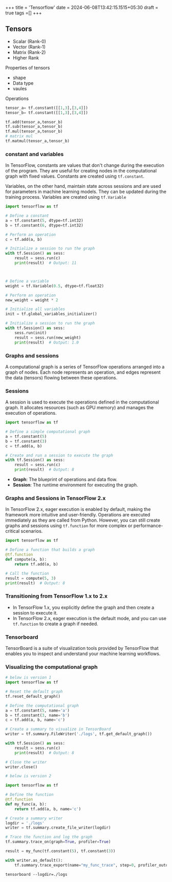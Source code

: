 
+++
title = 'Tensorflow'
date = 2024-06-08T13:42:15.1515+05:30
draft = true
tags =[]
+++ 



## Tensors
- Scalar (Rank-0)
- Vector (Rank-1)
- Matrix (Rank-2)
- Higher Rank 

Properties of tensors
- shape
- Data type 
- vaules

Operations

```python
tensor_a= tf.constant([[1,3],[3,4]])
tensor_b= tf.constant([[1,3],[3,4]])

tf.add(tensor_a,tensor_b)
tf.sub(tensor_a,tensor_b)
tf.mul(tensor_a,tensor_b)
# matrix mul
tf.matmul(tensor_a,tensor_b)

```


### constant and variables

In TensorFlow, constants are values that don't change during the execution of the program. They are useful for creating nodes in the computational graph with fixed values. Constants are created using `tf.constant`.

Variables, on the other hand, maintain state across sessions and are used for parameters in machine learning models. They can be updated during the training process. Variables are created using `tf.Variable`

```python
import tensorflow as tf

# Define a constant
a = tf.constant(5, dtype=tf.int32)
b = tf.constant(6, dtype=tf.int32)

# Perform an operation
c = tf.add(a, b)

# Initialize a session to run the graph
with tf.Session() as sess:
    result = sess.run(c)
    print(result)  # Output: 11



# Define a variable
weight = tf.Variable(0.5, dtype=tf.float32)

# Perform an operation
new_weight = weight * 2

# Initialize all variables
init = tf.global_variables_initializer()

# Initialize a session to run the graph
with tf.Session() as sess:
    sess.run(init)
    result = sess.run(new_weight)
    print(result)  # Output: 1.0

```

### Graphs and sessions
A computational graph is a series of TensorFlow operations arranged into a graph of nodes. Each node represents an operation, and edges represent the data (tensors) flowing between these operations.

### Sessions

A session is used to execute the operations defined in the computational graph. It allocates resources (such as GPU memory) and manages the execution of operations.

```python
import tensorflow as tf

# Define a simple computational graph
a = tf.constant(5)
b = tf.constant(3)
c = tf.add(a, b)

# Create and run a session to execute the graph
with tf.Session() as sess:
    result = sess.run(c)
    print(result)  # Output: 8

```

- **Graph**: The blueprint of operations and data flow.
- **Session**: The runtime environment for executing the graph.

### Graphs and Sessions in TensorFlow 2.x

In TensorFlow 2.x, eager execution is enabled by default, making the framework more intuitive and user-friendly. Operations are executed immediately as they are called from Python. However, you can still create graphs and sessions using `tf.function` for more complex or performance-critical scenarios.

```python
import tensorflow as tf

# Define a function that builds a graph
@tf.function
def compute(a, b):
    return tf.add(a, b)

# Call the function
result = compute(5, 3)
print(result)  # Output: 8

```

### Transitioning from TensorFlow 1.x to 2.x

- In TensorFlow 1.x, you explicitly define the graph and then create a session to execute it.
- In TensorFlow 2.x, eager execution is the default mode, and you can use `tf.function` to create a graph if needed.

### Tensorboard

TensorBoard is a suite of visualization tools provided by TensorFlow that enables you to inspect and understand your machine learning workflows.

### Visualizing the computational graph


```python
# below is version 1
import tensorflow as tf

# Reset the default graph
tf.reset_default_graph()

# Define the computational graph
a = tf.constant(5, name='a')
b = tf.constant(3, name='b')
c = tf.add(a, b, name='c')

# Create a summary to visualize in TensorBoard
writer = tf.summary.FileWriter('./logs', tf.get_default_graph())

with tf.Session() as sess:
    result = sess.run(c)
    print(result)  # Output: 8

# Close the writer
writer.close()

# below is version 2

import tensorflow as tf

# Define the function
@tf.function
def my_func(a, b):
    return tf.add(a, b, name='c')

# Create a summary writer
logdir = './logs'
writer = tf.summary.create_file_writer(logdir)

# Trace the function and log the graph
tf.summary.trace_on(graph=True, profiler=True)

result = my_func(tf.constant(5), tf.constant(3))

with writer.as_default():
    tf.summary.trace_export(name="my_func_trace", step=0, profiler_outdir=logdir)

```

```
tensorboard --logdir=./logs
```